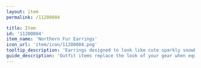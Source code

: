```yaml
---
layout: item
permalink: /11200084

title: Item
id: '11200084'
item_name: 'Northern Fur Earrings'
icon_url: 'item/icon/11200084.png'
tooltip_description: 'Earrings designed to look like cute sparkly snowballs.'
guide_description: 'Outfit items replace the look of your gear when equipped.'
---
```

